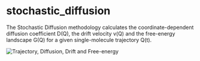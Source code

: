 # stochastic_diffusion
The Stochastic Diffusion methodology calculates the coordinate-dependent diffusion coefficient D(Q), the drift velocity v(Q) and the free-energy landscape G(Q) for a given single-molecule trajectory Q(t).

![Trajectory, Diffusion, Drift and Free-energy](https://github.com/ronaldolab/stochastic_diffusion/blob/master/DVF.png)
